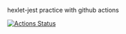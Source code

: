 hexlet-jest practice with github actions

[![Actions Status](https://github.com/drylb/hexlet-jest/workflows/Node%20CI/badge.svg)](https://github.com/drylb/hexlet-jest/actions)
